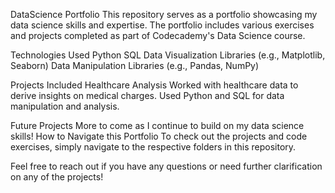 DataScience Portfolio
This repository serves as a portfolio showcasing my data science skills and expertise. The portfolio includes various exercises and projects completed as part of Codecademy's Data Science course.

Technologies Used
Python
SQL
Data Visualization Libraries (e.g., Matplotlib, Seaborn)
Data Manipulation Libraries (e.g., Pandas, NumPy)

Projects Included
Healthcare Analysis
Worked with healthcare data to derive insights on medical charges.
Used Python and SQL for data manipulation and analysis.

Future Projects
More to come as I continue to build on my data science skills!
How to Navigate this Portfolio
To check out the projects and code exercises, simply navigate to the respective folders in this repository.

Feel free to reach out if you have any questions or need further clarification on any of the projects!

